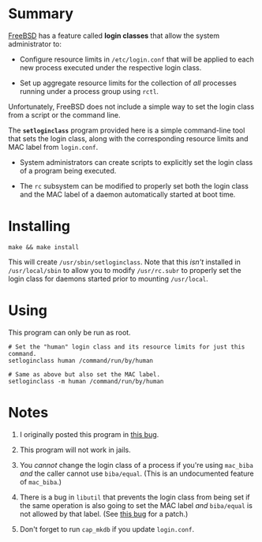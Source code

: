 # Summary

[FreeBSD][freebsd] has a feature called **login classes** that allow the system
administrator to:

- Configure resource limits in `/etc/login.conf` that will be applied to each
  new process executed under the respective login class.

- Set up aggregate resource limits for the collection of *all* processes running
  under a process group using `rctl`.

Unfortunately, FreeBSD does not include a simple way to set the login class from
a script or the command line.

The **`setloginclass`** program provided here is a simple command-line tool that
sets the login class, along with the corresponding resource limits and MAC label
from `login.conf`.

- System administrators can create scripts to explicitly set the login class of
  a program being executed.

- The `rc` subsystem can be modified to properly set both the login class and
  the MAC label of a daemon automatically started at boot time.

# Installing

```shell
make && make install
```

This will create `/usr/sbin/setloginclass`. Note that this *isn't* installed in
`/usr/local/sbin` to allow you to modify `/usr/rc.subr` to properly set the
login class for daemons started prior to mounting `/usr/local`.

# Using

This program can only be run as root.

```shell
# Set the "human" login class and its resource limits for just this command.
setloginclass human /command/run/by/human

# Same as above but also set the MAC label.
setloginclass -m human /command/run/by/human
```

# Notes

1. I originally posted this program in [this bug][original].

1. This program will not work in jails.

1. You *cannot* change the login class of a process if you're using `mac_biba`
   *and* the caller cannot use `biba/equal`. (This is an undocumented
   feature of `mac_biba`.)

1. There is a bug in `libutil` that prevents the login class from being set if
   the same operation is also going to set the MAC label *and* `biba/equal` is
   not allowed by that label. (See [this bug][label] for a patch.)

1. Don't forget to run `cap_mkdb` if you update `login.conf`.

[freebsd]: https://freebsd.org
[original]: https://bugs.freebsd.org/bugzilla/show_bug.cgi?id=192900
[label]: https://bugs.freebsd.org/bugzilla/show_bug.cgi?id=177698
